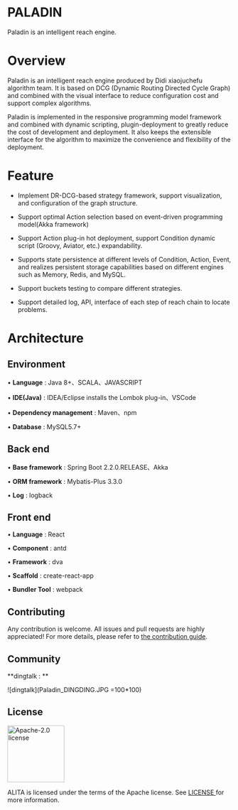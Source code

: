 # PALADIN

Paladin is an intelligent reach engine.

# Overview

Paladin is an intelligent reach engine produced by Didi xiaojuchefu algorithm team. It is based on DCG (Dynamic Routing Directed Cycle Graph) and combined with the visual interface to reduce configuration cost and support complex algorithms.

Paladin is implemented in the responsive programming model framework and combined with dynamic scripting, plugin-deployment to greatly reduce the cost of development and deployment. It also keeps the extensible interface for the algorithm to maximize the convenience and flexibility of the deployment.

# Feature

* Implement DR-DCG-based strategy framework, support visualization, and configuration of the graph structure.

* Support optimal Action selection based on event-driven programming model(Akka framework)

* Support Action plug-in hot deployment, support Condition dynamic script (Groovy, Aviator, etc.) expandability.

* Supports state persistence at different levels of Condition, Action, Event, and realizes persistent storage capabilities based on different engines such as Memory, Redis, and MySQL.

* Support buckets testing to compare different strategies.

* Support detailed log, API, interface of each step of reach chain to locate problems.

# Architecture

## Environment

•   **Language** : Java 8+、SCALA、JAVASCRIPT

•	**IDE(Java)** : IDEA/Eclipse installs the Lombok plug-in、VSCode

•	**Dependency management** : Maven、npm

•	**Database** : MySQL5.7+

## Back end

•	**Base framework** : Spring Boot 2.2.0.RELEASE、Akka

•	**ORM framework** : Mybatis-Plus 3.3.0

•	**Log** : logback

## Front end

•	**Language** : React

•	**Component** : antd

•	**Framework** : dva

•	**Scaffold** : create-react-app

•	**Bundler Tool** : webpack

## Contributing

Any contribution is welcome. All issues and pull requests are highly appreciated! For more details, please refer to [the contribution guide](CONTRIBUTING.md).

## Community

**dingtalk : **

![dingtalk](Paladin_DINGDING.JPG =100*100)

## License

<img alt="Apache-2.0 license" src="https://www.apache.org/img/ASF20thAnniversary.jpg" width="128">

ALITA is licensed under the terms of the Apache license. See [LICENSE ](LICENSE)for more information.